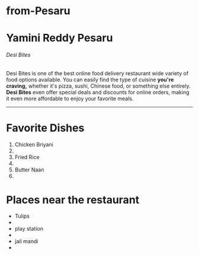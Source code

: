 # from-Pesaru
# Yamini Reddy Pesaru
###### Desi Bites
Desi Bites is one of the best online food delivery restaurant wide variety of food options available. You can easily find the type of cuisine **you're craving,** whether it's pizza, sushi, Chinese food, or something else entirely. **Desi Bites** even offer special deals and discounts for online orders, making it even more affordable to enjoy your favorite meals.

---

# Favorite Dishes
<ol>
<li>Chicken Briyani<li>
<li>Fried Rice<li>
<li>Butter Naan<li>
</ol>

# Places near the restaurant

<ul>
<li>Tulips<li>
<li>play station<li>
<li>jail mandi<li>
</ul>
